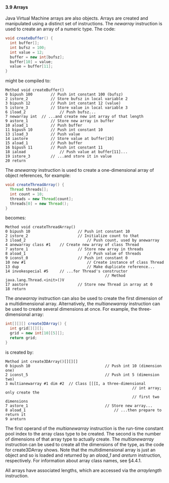 #### 3.9 **Arrays** 

Java Virtual Machine arrays are also objects. Arrays are created and manipulated using a distinct set of instructions. The *newarray* instruction is used to create an array of a numeric type. The code: 

```java
void createBuffer() {
  int buffer[];
  int bufsz = 100;
  int value = 12;
  buffer = new int[bufsz];
  buffer[10] = value;
  value = buffer[11];
}
```

might be compiled to: 

```
Method void createBuffer()
0 bipush 100		// Push int constant 100 (bufsz)
2 istore_2			// Store bufsz in local variable 2
3 bipush 12			// Push int constant 12 (value)
5 istore_3			// Store value in local variable 3
6 iload_2				// Push bufsz...
7 newarray int	// ...and create new int array of that length
9 astore_1			// Store new array in buffer
10 aload_1			// Push buffer
11 bipush 10 		// Push int constant 10
13 iload_3 			// Push value
14 iastore 			// Store value at buffer[10]
15 aload_1 			// Push buffer
16 bipush 11		// Push int constant 11
18 iaload				// Push value at buffer[11]...
19 istore_3			// ...and store it in value
20 return
```

The *anewarray* instruction is used to create a one-dimensional array of object references, for example: 

```java
void createThreadArray() {
  Thread threads[];
  int count = 10;
  threads = new Thread[count];
  threads[0] = new Thread();
}
```

becomes: 

```
Method void createThreadArray()
0 bipush 10						// Push int constant 10
2 istore_2						// Initialize count to that
3 iload_2							// Push count, used by anewarray
4 anewarray class #1 	// Create new array of class Thread
7 astore_1						// Store new array in threads
8 aload_1							// Push value of threads
9 iconst_0						// Push int constant 0
10 new #1							// Create instance of class Thread
13 dup								// Make duplicate reference...
14 invokespecial #5		// ...for Thread's constructor
											// Method java.lang.Thread.<init>()V 
17 aastore						// Store new Thread in array at 0
18 return							
```

The *anewarray* instruction can also be used to create the first dimension of a multidimensional array. Alternatively, the *multianewarray* instruction can be used to create several dimensions at once. For example, the three-dimensional array: 

```java
int[][][] create3DArray() {
  int grid[][][];
  grid = new int[10][5][];
  return grid;
}
```

is created by: 

```
Method int create3DArray()[][][]
0 bipush 10									// Push int 10 (dimension one)
2 iconst_5									// Push int 5 (dimension two)
3 multianewarray #1 dim #2	// Class [[[I, a three-dimensional
														// int array; only create the
														// first two dimensions
7 astore_1									// Store new array...
8 aload_1										// ...then prepare to return it
9 areturn
```

The first operand of the *multianewarray* instruction is the run-time constant pool index to the array class type to be created. The second is the number of dimensions of that array type to actually create. The *multianewarray* instruction can be used to create all the dimensions of the type, as the code for create3DArray shows. Note that the multidimensional array is just an object and so is loaded and returned by an *aload_1* and *areturn* instruction, respectively. For information about array class names, see §4.4.1. 

All arrays have associated lengths, which are accessed via the *arraylength* instruction. 